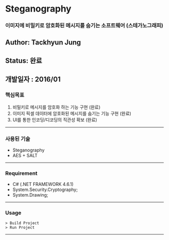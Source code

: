 # Steganography
### 이미지에 비밀키로 암호화된 메시지를 숨기는 소프트웨어 (스테가노그래피)

## Author: Tackhyun Jung

## Status: 완료

## 개발일자 : 2016/01

### 핵심목표
1) 비밀키로 메시지를 암호화 하는 기능 구현 (완료)
2) 이미지 픽셀 데이터에 암호화된 메시지를 숨기는 기능 구현 (완료)
3) UI를 통한 인코딩/디코딩의 직관성 확보 (완료)

---

### 사용된 기술
* Steganography
* AES + SALT

---

### Requirement
* C# (.NET FRAMEWORK 4.6.1)
* System.Security.Cryptography;
* System.Drawing;

---

### Usage

```
> Build Project
> Run Project
```

---

